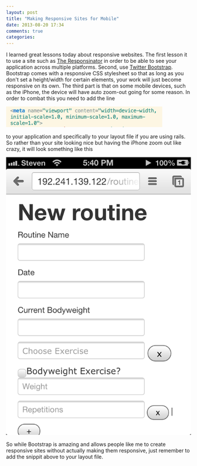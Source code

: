 ```yaml
---
layout: post
title: "Making Responsive Sites for Mobile"
date: 2013-08-20 17:34
comments: true
categories: 
---
```

I learned great lessons today about responsive websites.  The first lesson it to use a site such as [The Responsinator](http://responsinator.com/) in order to be able to see your application across multiple platforms.  Second, use [Twitter Bootstrap](http://getbootstrap.com/2.3.2/).  Bootstrap comes with a responsive CSS stylesheet so that as long as you don't set a height/width for certain elements, your work will just become responsive on its own.  The third part is that on some mobile devices, such as the iPhone, the device will have auto zoom-out going for some reason.  In order to combat this you need to add the line

![responsive](/images/responsive.png)

to your application and specifically to your layout file if you are using rails.  So rather than your site looking nice but having the iPhone zoom out like crazy, it will look something like this

![my responsive form](/images/photo.PNG)

So while Bootstrap is amazing and allows people like me to create responsive sites without actually making them responsive, just remember to add the snippit above to your layout file.
